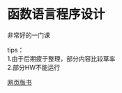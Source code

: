 # 函数语言程序设计
非常好的一门课

tips：  
1.由于后期疲于整理，部分内容比较草率  
2.部分HW不能运行

[网页版书](https://coq-zh.github.io/SF-zh/lf-current/toc.html)
